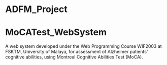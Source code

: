 # ADFM_Project
# MoCATest_WebSystem
A web system developed under the Web Programming Course WIF2003 at FSKTM, University of Malaya, for assessment of Alzheimer patients' cognitive abilities, using Montreal Cognitive Abilities Test (MoCA).
